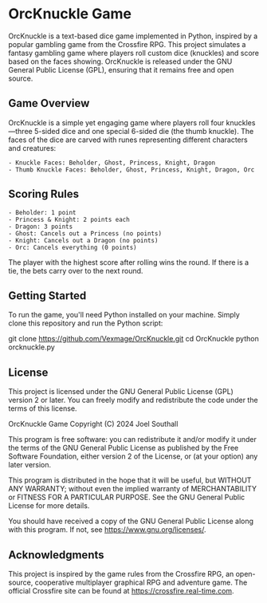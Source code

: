 # OrcKnuckle Game

OrcKnuckle is a text-based dice game implemented in Python, inspired by a popular gambling game from the Crossfire RPG. 
This project simulates a fantasy gambling game where players roll custom dice (knuckles) and score based on the faces showing. 
OrcKnuckle is released under the GNU General Public License (GPL), ensuring that it remains free and open source.

## Game Overview
OrcKnuckle is a simple yet engaging game where players roll four knuckles—three 5-sided dice and one special 6-sided die 
(the thumb knuckle). The faces of the dice are carved with runes representing different characters and creatures:

    - Knuckle Faces: Beholder, Ghost, Princess, Knight, Dragon
    - Thumb Knuckle Faces: Beholder, Ghost, Princess, Knight, Dragon, Orc

## Scoring Rules

    - Beholder: 1 point
    - Princess & Knight: 2 points each
    - Dragon: 3 points
    - Ghost: Cancels out a Princess (no points)
    - Knight: Cancels out a Dragon (no points)
    - Orc: Cancels everything (0 points)

The player with the highest score after rolling wins the round. If there is a tie, the bets carry over to the next round.

## Getting Started

To run the game, you'll need Python installed on your machine. Simply clone this repository and run the Python script:

git clone https://github.com/Vexmage/OrcKnuckle.git
cd OrcKnuckle
python orcknuckle.py

## License

This project is licensed under the GNU General Public License (GPL) version 2 or later. 
You can freely modify and redistribute the code under the terms of this license.

OrcKnuckle Game
Copyright (C) 2024 Joel Southall

This program is free software: you can redistribute it and/or modify
it under the terms of the GNU General Public License as published by
the Free Software Foundation, either version 2 of the License, or
(at your option) any later version.

This program is distributed in the hope that it will be useful,
but WITHOUT ANY WARRANTY; without even the implied warranty of
MERCHANTABILITY or FITNESS FOR A PARTICULAR PURPOSE. See the
GNU General Public License for more details.

You should have received a copy of the GNU General Public License
along with this program. If not, see <https://www.gnu.org/licenses/>.

## Acknowledgments

This project is inspired by the game rules from the Crossfire RPG, an open-source, cooperative multiplayer graphical RPG 
and adventure game. The official Crossfire site can be found at https://crossfire.real-time.com.

